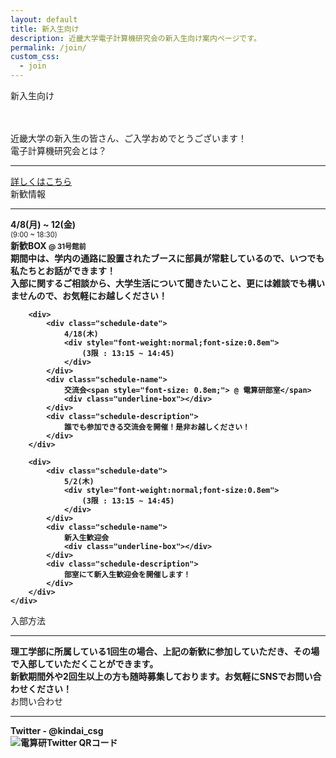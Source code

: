 ```yaml
---
layout: default
title: 新入生向け
description: 近畿大学電子計算機研究会の新入生向け案内ページです。
permalink: /join/
custom_css:
  - join
---
```


<div class="page-title">
    新入生向け
</div>

<section class="about-section">
    <div class="about-section-content center">
        <div style="margin-top: 3rem">
            <span class="subtitle-content">近畿大学の新入生の皆さん、ご入学おめでとうございます！</span>
        </div>
    </div>
</section>

<section class="about-section">
    <div class="section-title">
        <div class="section-title-heading">
            電子計算機研究会とは？
        </div>
        <hr>
    </div>
    <div class="about-section-content center">
        <a href="{{ site.baseurl }}/about" class="line-link">詳しくはこちら</a>
    </div>
</section>

<section class="about-section">
    <div class="section-title">
        <div class="section-title-heading">
            新歓情報
        </div>
        <hr>
    </div>
    <div class="about-section-content center" style="font-weight: bold">
        <div>
            <div class="schedule-date">
                4/8(月) ~ 12(金)
                <div style="font-weight:normal;font-size:0.8em">
                    (9:00 ~ 18:30)
                </div>
            </div>
            <div class="schedule-name">
                新歓BOX <span style="font-size: 0.8em;">@ 31号館前</span>
                <div class="underline-box"></div>
            </div>
            <div class="schedule-description">
                期間中は、学内の通路に設置されたブースに部員が常駐しているので、いつでも私たちとお話ができます！<br>
                入部に関するご相談から、大学生活について聞きたいこと、更には雑談でも構いませんので、お気軽にお越しください！
            </div>
        </div>

        <div>
            <div class="schedule-date">
                4/18(木)
                <div style="font-weight:normal;font-size:0.8em">
                    (3限 : 13:15 ~ 14:45)
                </div>
            </div>
            <div class="schedule-name">
                交流会<span style="font-size: 0.8em;"> @ 電算研部室</span>
                <div class="underline-box"></div>
            </div>
            <div class="schedule-description">
                誰でも参加できる交流会を開催！是非お越しください！
            </div>
        </div>

        <div>
            <div class="schedule-date">
                5/2(木)
                <div style="font-weight:normal;font-size:0.8em">
                    (3限 : 13:15 ~ 14:45)
                </div>
            </div>
            <div class="schedule-name">
                新入生歓迎会
                <div class="underline-box"></div>
            </div>
            <div class="schedule-description">
                部室にて新入生歓迎会を開催します！
            </div>
        </div>
    </div>
</section>

<section class="about-section">
    <div class="section-title">
        <div class="section-title-heading">
            入部方法
        </div>
        <hr>
    </div>
    <div class="about-section-content center" style="font-weight: bold">
        <div class="schedule-description" style="max-width: 500px;">
            理工学部に所属している1回生の場合、上記の新歓に参加していただき、その場で入部していただくことができます。<br>
            新歓期間外や2回生以上の方も随時募集しております。お気軽にSNSでお問い合わせください！
        </div>
    </div>
</section>

<section class="about-section">
    <div class="section-title">
        <div class="section-title-heading">
            お問い合わせ
        </div>
        <hr>
    </div>
    <div class="about-section-content center" style="font-weight: bold">
        <div>
            <div class="schedule-name">
                Twitter - @kindai_csg
                <div class="underline-box"></div>
            </div>
            <div class="contact-method-icon">
                <img src="{{ '/assets/images/twitter-qr-csg.png' | relative_url }}" alt="電算研Twitter QRコード">
            </div>
        </div>
    </div>
</section>

